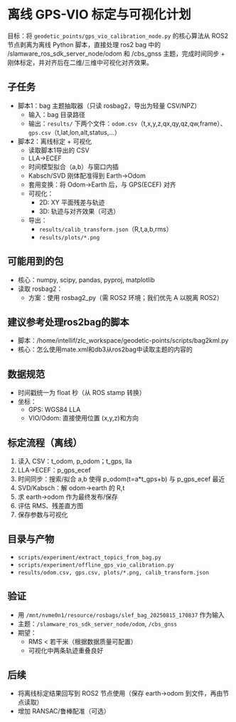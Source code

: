 # 离线 GPS-VIO 标定与可视化计划

目标：将 `geodetic_points/gps_vio_calibration_node.py` 的核心算法从 ROS2 节点剥离为离线 Python 脚本，直接处理 ros2 bag 中的 /slamware_ros_sdk_server_node/odom 和 /cbs_gnss 主题，完成时间同步 + 刚体标定，并对齐后在二维/三维中可视化对齐效果。

## 子任务
- 脚本1：bag 主题抽取器（只读 rosbag2，导出为轻量 CSV/NPZ）
  - 输入：bag 目录路径
  - 输出：`results/` 下两个文件：`odom.csv`（t,x,y,z,qx,qy,qz,qw,frame）、`gps.csv`（t,lat,lon,alt,status,...）
- 脚本2：离线标定 + 可视化
  - 读取脚本1导出的 CSV
  - LLA→ECEF
  - 时间模型拟合（a,b）与窗口内插
  - Kabsch/SVD 刚体配准得到 Earth→Odom
  - 套用变换：将 Odom→Earth 后，与 GPS(ECEF) 对齐
  - 可视化：
    - 2D: XY 平面残差与轨迹
    - 3D: 轨迹与对齐效果（可选）
  - 导出：
    - `results/calib_transform.json`（R,t,a,b,rms）
    - `results/plots/*.png`

## 可能用到的包
- 核心：numpy, scipy, pandas, pyproj, matplotlib
- 读取 rosbag2：
  - 方案：使用 rosbag2_py（需 ROS2 环境；我们优先 A 以脱离 ROS2）

## 建议参考处理ros2bag的脚本
- 脚本：/home/intellif/zlc_workspace/geodetic-points/scripts/bag2kml.py
- 核心：怎么使用mate.xml和db3从ros2bag中读取主题的内容的

## 数据规范
- 时间戳统一为 float 秒（从 ROS stamp 转换）
- 坐标：
  - GPS: WGS84 LLA 
  - VIO/Odom: 直接使用位置 (x,y,z)和方向

## 标定流程（离线）
1) 读入 CSV：t_odom, p_odom；t_gps, lla
2) LLA→ECEF：p_gps_ecef
3) 时间同步：搜索/拟合 a,b 使得 p_odom(t=a*t_gps+b) 与 p_gps_ecef 最近
4) SVD/Kabsch：解 odom→earth 的 R,t
5) 求 earth→odom 作为最终发布/保存
6) 评估 RMS、残差直方图
7) 保存参数与可视化

## 目录与产物
- `scripts/experiment/extract_topics_from_bag.py`
- `scripts/experiment/offline_gps_vio_calibration.py`
- `results/odom.csv, gps.csv, plots/*.png, calib_transform.json`

## 验证
- 用 `/mnt/nvme0n1/resource/rosbags/slef_bag_20250815_170837` 作为输入
- 主题：`/slamware_ros_sdk_server_node/odom`, `/cbs_gnss`
- 期望：
  - RMS < 若干米（根据数据质量可配置）
  - 可视化中两条轨迹重叠良好

## 后续
- 将离线标定结果回写到 ROS2 节点使用（保存 earth→odom 到文件，再由节点读取）
- 增加 RANSAC/鲁棒配准（可选）
